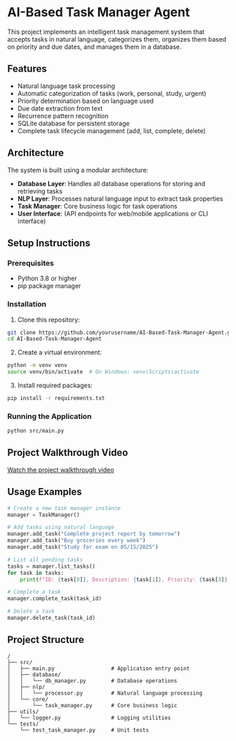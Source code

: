 # AI-Based Task Manager Agent

This project implements an intelligent task management system that accepts tasks in natural language, categorizes them, organizes them based on priority and due dates, and manages them in a database.

## Features

- Natural language task processing
- Automatic categorization of tasks (work, personal, study, urgent)
- Priority determination based on language used
- Due date extraction from text
- Recurrence pattern recognition
- SQLite database for persistent storage
- Complete task lifecycle management (add, list, complete, delete)

## Architecture

The system is built using a modular architecture:

- **Database Layer**: Handles all database operations for storing and retrieving tasks
- **NLP Layer**: Processes natural language input to extract task properties
- **Task Manager**: Core business logic for task operations
- **User Interface**: (API endpoints for web/mobile applications or CLI interface)

## Setup Instructions

### Prerequisites

- Python 3.8 or higher
- pip package manager

### Installation

1. Clone this repository:
```bash
git clone https://github.com/yourusername/AI-Based-Task-Manager-Agent.git
cd AI-Based-Task-Manager-Agent
```

2. Create a virtual environment:
```bash
python -m venv venv
source venv/bin/activate  # On Windows: venv\Scripts\activate
```

3. Install required packages:
```bash
pip install -r requirements.txt
```

### Running the Application

```bash
python src/main.py
```

## Project Walkthrough Video

[Watch the project walkthrough video](https://vimeo.com/your-video-link)

## Usage Examples

```python
# Create a new task manager instance
manager = TaskManager()

# Add tasks using natural language
manager.add_task("Complete project report by tomorrow")
manager.add_task("Buy groceries every week")
manager.add_task("Study for exam on 05/15/2025")

# List all pending tasks
tasks = manager.list_tasks()
for task in tasks:
    print(f"ID: {task[0]}, Description: {task[1]}, Priority: {task[3]}, Due: {task[4]}")

# Complete a task
manager.complete_task(task_id)

# Delete a task
manager.delete_task(task_id)
```

## Project Structure

```
/
├── src/
│   ├── main.py                  # Application entry point
│   ├── database/
│   │   └── db_manager.py        # Database operations
│   ├── nlp/
│   │   └── processor.py         # Natural language processing
│   └── core/
│       └── task_manager.py      # Core business logic
├── utils/
│   └── logger.py                # Logging utilities
└── tests/
    └── test_task_manager.py     # Unit tests
```
